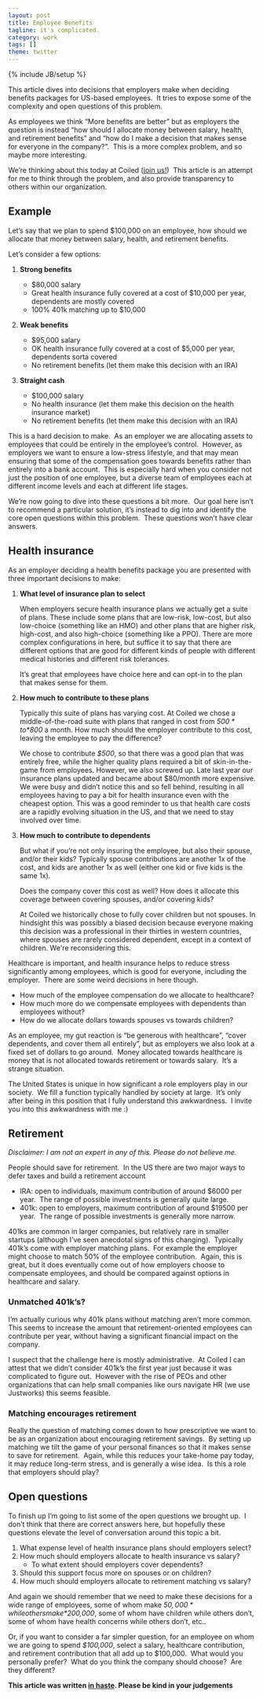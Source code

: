 ```yaml
---
layout: post
title: Employee Benefits
tagline: it's complicated.
category: work
tags: []
theme: twitter
---
```

{% include JB/setup %}

This article dives into decisions that employers make when deciding benefits packages for US-based employees.  It tries to expose some of the complexity and open questions of this problem.


As employees we think “More benefits are better” but as employers the question is instead “how should I allocate money between salary, health, and retirement benefits” and “how do I make a decision that makes sense for everyone in the company?”.  This is a more complex problem, and so maybe more interesting.


We’re thinking about this today at Coiled ([join us!](https://jobs.lever.co/coiled))  This article is an attempt for me to think through the problem, and also provide transparency to others within our organization.

## Example

Let’s say that we plan to spend $100,000 on an employee, how should we allocate that money between salary, health, and retirement benefits.  


Let’s consider a few options:

1. **Strong benefits**
    -   $80,000 salary
    -   Great health insurance fully covered at a cost of $10,000 per year, dependents are mostly covered
    -   100% 401k matching up to $10,000

2.  **Weak benefits**
    -   $95,000 salary
    -   OK health insurance fully covered at a cost of $5,000 per year, dependents sorta covered
    -   No retirement benefits (let them make this decision with an IRA)

3.  **Straight cash**
    -   $100,000 salary
    -   No health insurance (let them make this decision on the health insurance market)
    -   No retirement benefits (let them make this decision with an IRA)

This is a hard decision to make.  As an employer we are allocating assets to employees that could be entirely in the employee’s control.  However, as employers we want to ensure a low-stress lifestyle, and that may mean ensuring that some of the compensation goes towards benefits rather than entirely into a bank account.  This is especially hard when you consider not just the position of one employee, but a diverse team of employees each at different income levels and each at different life stages.

We’re now going to dive into these questions a bit more.  Our goal here isn’t to recommend a particular solution, it’s instead to dig into and identify the core open questions within this problem.  These questions won’t have clear answers.

## Health insurance

As an employer deciding a health benefits package you are presented with three important decisions to make:

1.  **What level of insurance plan to select**

    When employers secure health insurance plans we actually get a suite of plans.  These include some plans that are low-risk, low-cost, but also low-choice (something like an HMO) and other plans that are higher risk, high-cost, and also high-choice (something like a PPO).  There are more complex configurations in here, but suffice it to say that there are different options that are good for different kinds of people with different medical histories and different risk tolerances.

    It’s great that employees have choice here and can opt-in to the plan that makes sense for them.

2.  **How much to contribute to these plans**

    Typically this suite of plans has varying cost.  At Coiled we chose a middle-of-the-road suite with plans that ranged in cost from *$500* to *$800* a month.  How much should the employer contribute to this cost, leaving the employee to pay the difference?

    We chose to contribute *$500*, so that there was a good plan that was entirely free, while the higher quality plans required a bit of skin-in-the-game from employees.  However, we also screwed up.  Late last year our insurance plans updated and became about $80/month more expensive.  We were busy and didn’t notice this and so fell behind, resulting in all employees having to pay a bit for health insurance even with the cheapest option.  This was a good reminder to us that health care costs are a rapidly evolving situation in the US, and that we need to stay involved over time.


3.  **How much to contribute to dependents**

    But what if you’re not only insuring the employee, but also their spouse, and/or their kids?  Typically spouse contributions are another 1x of the cost, and kids are another 1x as well (either one kid or five kids is the same 1x).

    Does the company cover this cost as well?  How does it allocate this coverage between covering spouses, and/or covering kids?

    At Coiled we historically chose to fully cover children but not spouses.  In hindsight this was possibly a biased decision because everyone making this decision was a professional in their thirties in western countries, where spouses are rarely considered dependent, except in a context of children.  We're reconsidering this.

Healthcare is important, and health insurance helps to reduce stress significantly among employees, which is good for everyone, including the employer.  There are some weird decisions in here though.  

-   How much of the employee compensation do we allocate to healthcare?
-   How much more do we compensate employees with dependents than employees without?
-   How do we allocate dollars towards spouses vs towards children?

As an employee, my gut reaction is “be generous with healthcare”, “cover dependents, and cover them all entirely”, but as employers we also look at a fixed set of dollars to go around.  Money allocated towards healthcare is money that is not allocated towards retirement or towards salary.  It’s a strange situation.


The United States is unique in how significant a role employers play in our society.  We fill a function typically handled by society at large.  It’s only after being in this position that I fully understand this awkwardness.  I invite you into this awkwardness with me :)


## Retirement

*Disclaimer: I am not an expert in any of this. Please do not believe me.*

People should save for retirement.  In the US there are two major ways to defer taxes and build a retirement account

-   IRA: open to individuals, maximum contribution of around $6000 per year.  The range of possible investments is generally quite large.
-   401k: open to employers, maximum contribution of around $19500 per year.  The range of possible investments is generally more narrow.

401ks are common in larger companies, but relatively rare in smaller startups (although I’ve seen anecdotal signs of this changing).  Typically 401k’s come with employer matching plans.  For example the employer might choose to match 50% of the employee contribution.  Again, this is great, but it does eventually come out of how employers choose to compensate employees, and should be compared against options in healthcare and salary.

### Unmatched 401k’s?

I’m actually curious why 401k plans without matching aren’t more common.  This seems to increase the amount that retirement-oriented employees can contribute per year, without having a significant financial impact on the company. 


I suspect that the challenge here is mostly administrative.  At Coiled I can attest that we didn’t consider 401k’s the first year just because it was complicated to figure out.  However with the rise of PEOs and other organizations that can help small companies like ours navigate HR (we use Justworks) this seems feasible.

### Matching encourages retirement

Really the question of matching comes down to how prescriptive we want to be as an organization about encouraging retirement savings.  By setting up matching we tilt the game of your personal finances so that it makes sense to save for retirement.  Again, while this reduces your take-home pay today, it may reduce long-term stress, and is generally a wise idea.  Is this a role that employers should play?  

## Open questions

To finish up I’m going to list some of the open questions we brought up.  I don’t think that there are correct answers here, but hopefully these questions elevate the level of conversation around this topic a bit.


1.  What expense level of health insurance plans should employers select?
2.  How much should employers allocate to health insurance vs salary?
    -   To what extent should employers cover dependents?
3.  Should this support focus more on spouses or on children?
4.  How much should employers allocate to retirement matching vs salary?


And again we should remember that we need to make these decisions for a wide range of employees, some of whom make *$50,000* while others make *$200,000*, some of whom have children while others don’t, some of whom have health concerns while others don’t, etc..

Or, if you want to consider a far simpler question, for an employee on whom we are going to spend *$100,000*, select a salary, healthcare contribution, and retirement contribution that all add up to $100,000.  What would you personally prefer?  What do you think the company should choose?  Are they different?


**This article was written [in haste](https://matthewrocklin.com/blog/work/2019/06/25/write-short-blogposts).  Please be kind in your judgements**
